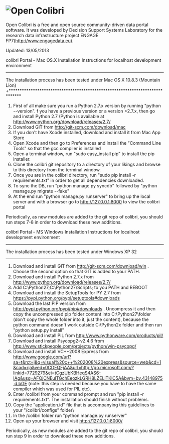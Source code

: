 ![Open Colibri](http://i40.tinypic.com/sfhufa.png)
===========
Open Colibri is a free and open source community-driven data portal software.
It was developed by Decision Support Systems Laboratory for the research data infrastructure project ENGAGE FP7(http://www.engagedata.eu).

Updated: 13/05/2013

colibri Portal - Mac OS.X Installation Instructions for localhost development environment
******************************************************************************
The installation process has been tested under Mac OS X 10.8.3 (Mountain Lion)
+*****************************************************************************

1.	First of all make sure you run a Python 2.7.x version by running "python --version". f you have a previous version or a version >2.7.x, then go and install Python 2.7 (Python is available at http://www.python.org/download/releases/2.7/
2.	Download GIT from http://git-scm.com/download/mac
3.	If you don't have Xcode installed, download and install it from Mac App Store
4.	Open Xcode and then go to Preferences and install the "Command Line Tools" so that the gcc compiler is installed
5.	Open a terminal window, run "sudo easy_install pip" to install the pip installer.
6.	Clone the colibri git repository to a directory of your likings and browse to this directory from the terminal window.
7.	Once you are in the colibri directory, run "sudo pip install -r requirements.txt" in order to get all dependencies downloaded.
8.	To sync the DB, run "python manage.py syncdb" followed by "python manage.py migrate --fake"
9.	At the end run "python manage.py runserver" to bring up the local server and with a browser go to http://127.0.0.1:8000 to view the colibri portal


Periodically, as new modules are added to the git repo of colibri, you should run steps 7-8 in order to download these new additions.



colibri Portal - MS Windows Installation Instructions for localhost development environment
*************************************************************
The installation process has been tested under Windows XP 32
*************************************************************

1.	Download and install GIT from http://git-scm.com/download/win . Choose the second option so that GIT is added to your PATH.
2.	Download and install Python 2.7.x from http://www.python.org/download/releases/2.7/
3.	Add C:\Python27\;C:\Python27\Scripts; to you PATH and REBOOT
4.	Download and install the SetupTools for PY 2.7 from https://pypi.python.org/pypi/setuptools#downloads
5.	Download the last PIP version from http://pypi.python.org/pypi/pip#downloads . Uncompress it and then copy the uncompressed pip folder content into C:\Python27\folder (don't copy the whole folder into it, just the content), because the python command doesn't work outside C:\Python2x folder and then run "python setup.py install"
6.	Download and install PIL from http://www.pythonware.com/products/pil/
7.	Download and install Psycopg2-v2.4.6 from http://www.stickpeople.com/projects/python/win-psycopg/
8.	Download and install VC++2008 Express from http://www.google.com/url?sa=t&rct=j&q=visual%20c++%202008%20express&source=web&cd=1&cad=rja&ved=0CDEQFjAA&url=http://go.microsoft.com/?linkid=7729279&ei=tCgzUbKBHeqS4AS6-IAg&usg=AFQjCNEulTGchEeozkLGRH8LZELiTKlC5A&bvm=bv.43148975,d.bGE (note: this step is needed because you have to have the same compiler which was used for PIL etc).
9.	Enter /colibri from your command prompt and run "pip install -r requirements.txt". The installation should finish without problems.
10.	Copy the "application.id" file that is accompanying this guidelines to your "/colibri/configs" folder\
11.	In the /colibri folder run "python manage.py runserver"
12.	Open up your browser and visit http://127.0.0.1:8000/


Periodically, as new modules are added to the git repo of colibri, you should run step 9 in order to download these new additions.


